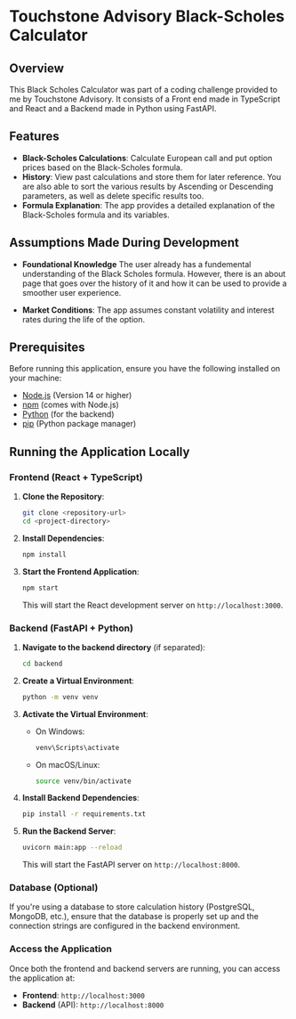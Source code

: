 # Touchstone Advisory Black-Scholes Calculator

## Overview

This Black Scholes Calculator was part of a coding challenge provided to me by Touchstone Advisory. It consists of a Front end made in TypeScript and React and a Backend made in Python using FastAPI.

## Features
- **Black-Scholes Calculations**: Calculate European call and put option prices based on the Black-Scholes formula.
- **History**: View past calculations and store them for later reference. You are also able to sort the various results by Ascending or Descending parameters, as well as delete specific results too.
- **Formula Explanation**: The app provides a detailed explanation of the Black-Scholes formula and its variables.

## Assumptions Made During Development
- **Foundational Knowledge** The user already has a fundemental understanding of the Black Scholes formula. However, there is an about page that goes over the history of it and how it can be used to provide a smoother user experience.

- **Market Conditions**: The app assumes constant volatility and interest rates during the life of the option.



## Prerequisites

Before running this application, ensure you have the following installed on your machine:
- [Node.js](https://nodejs.org/en/) (Version 14 or higher)
- [npm](https://www.npmjs.com/) (comes with Node.js)
- [Python](https://www.python.org/) (for the backend)
- [pip](https://pip.pypa.io/en/stable/) (Python package manager)

## Running the Application Locally

### Frontend (React + TypeScript)
1. **Clone the Repository**:
    ```bash
    git clone <repository-url>
    cd <project-directory>
    ```

2. **Install Dependencies**:
    ```bash
    npm install
    ```

3. **Start the Frontend Application**:
    ```bash
    npm start
    ```

    This will start the React development server on `http://localhost:3000`.

### Backend (FastAPI + Python)
1. **Navigate to the backend directory** (if separated):
    ```bash
    cd backend
    ```

2. **Create a Virtual Environment**:
    ```bash
    python -m venv venv
    ```

3. **Activate the Virtual Environment**:
    - On Windows:
      ```bash
      venv\Scripts\activate
      ```
    - On macOS/Linux:
      ```bash
      source venv/bin/activate
      ```

4. **Install Backend Dependencies**:
    ```bash
    pip install -r requirements.txt
    ```

5. **Run the Backend Server**:
    ```bash
    uvicorn main:app --reload
    ```

    This will start the FastAPI server on `http://localhost:8000`.

### Database (Optional)
If you're using a database to store calculation history (PostgreSQL, MongoDB, etc.), ensure that the database is properly set up and the connection strings are configured in the backend environment.

### Access the Application
Once both the frontend and backend servers are running, you can access the application at:
- **Frontend**: `http://localhost:3000`
- **Backend** (API): `http://localhost:8000`
